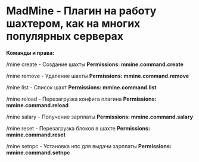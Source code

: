 # MadMine - Плагин на работу шахтером, как на многих популярных серверах

<b>Команды и права:</b>

/mine create <b><name></b> - Cоздание шахты
  <b>Permissions: mmine.command.create</b>

  
/mine remove <b><name></b> - Удаление шахты
  <b>Permissions: mmine.command.remove</b>

  
/mine list - Список шахт
  <b>Permissions: mmine.command.list</b>

  
/mine reload - Перезагрузка конфига плагина
  <b>Permissions: mmine.command.reload</b>

  
/mine salary - Получение зарплаты
  <b>Permissions: mmine.command.salary</b>

  
/mine reset - Перезагрузка блоков в шахте
  <b>Permissions: mmine.command.reset</b>

  
/mine setnpc - Установка нпс для выдачи зарплаты
  <b>Permissions: mmine.command.setnpc</b>
